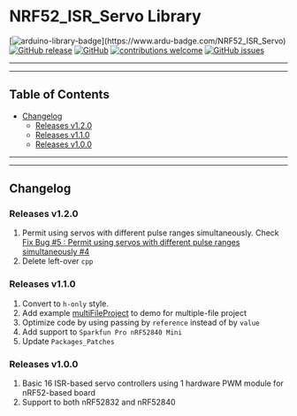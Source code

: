 # NRF52_ISR_Servo Library

[![arduino-library-badge](https://www.ardu-badge.com/badge/NRF52_ISR_Servo.svg?)](https://www.ardu-badge.com/NRF52_ISR_Servo)
[![GitHub release](https://img.shields.io/github/release/khoih-prog/NRF52_ISR_Servo.svg)](https://github.com/khoih-prog/NRF52_ISR_Servo/releases)
[![GitHub](https://img.shields.io/github/license/mashape/apistatus.svg)](https://github.com/khoih-prog/NRF52_ISR_Servo/blob/main/LICENSE)
[![contributions welcome](https://img.shields.io/badge/contributions-welcome-brightgreen.svg?style=flat)](#Contributing)
[![GitHub issues](https://img.shields.io/github/issues/khoih-prog/NRF52_ISR_Servo.svg)](http://github.com/khoih-prog/NRF52_ISR_Servo/issues)

---
---

## Table of Contents

* [Changelog](#changelog)
  * [Releases v1.2.0](#releases-v120)
  * [Releases v1.1.0](#releases-v110)
  * [Releases v1.0.0](#releases-v100)

 
---
---

## Changelog

### Releases v1.2.0

1. Permit using servos with different pulse ranges simultaneously. Check [Fix Bug #5 : Permit using servos with different pulse ranges simultaneously #4](https://github.com/khoih-prog/RP2040_ISR_Servo/pull/4)
2. Delete left-over `cpp`

### Releases v1.1.0

1. Convert to `h-only` style.
2. Add example [multiFileProject](examples/multiFileProject) to demo for multiple-file project
3. Optimize code by using passing by `reference` instead of by `value`
4. Add support to `Sparkfun Pro nRF52840 Mini`
5. Update `Packages_Patches`


### Releases v1.0.0

1. Basic 16 ISR-based servo controllers using 1 hardware PWM module for nRF52-based board
2. Support to both nRF52832 and nRF52840


